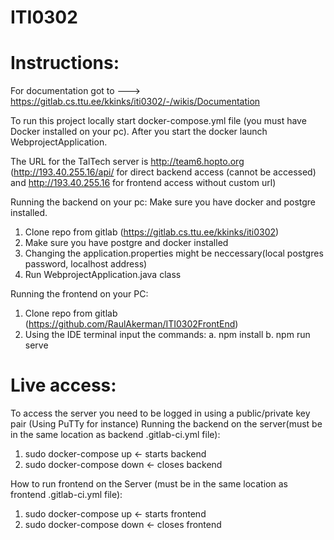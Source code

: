 # ITI0302


# Instructions:

For documentation got to ---> https://gitlab.cs.ttu.ee/kkinks/iti0302/-/wikis/Documentation

To run this project locally start docker-compose.yml file (you must have Docker installed on your pc). After you start the docker launch WebprojectApplication.

The URL for the TalTech server is http://team6.hopto.org (http://193.40.255.16/api/ for direct backend access (cannot be accessed) and http://193.40.255.16 for frontend access without custom url)

Running the backend on your pc:
Make sure you have docker and postgre installed.

1. Clone repo from gitlab (https://gitlab.cs.ttu.ee/kkinks/iti0302)
2. Make sure you have postgre and docker installed
3. Changing the application.properties might be neccessary(local postgres password, localhost address)
4. Run WebprojectApplication.java class

Running the frontend on your PC:
1. Clone repo from gitlab (https://github.com/RaulAkerman/ITI0302FrontEnd)
2. Using the IDE terminal input the commands:
	a. npm install
	b. npm run serve

# Live access:

To access the server you need to be logged in using a public/private key pair (Using PuTTy for instance)
Running the backend on the server(must be in the same location as backend .gitlab-ci.yml file):
1. sudo docker-compose up <- starts backend
2. sudo docker-compose down <- closes backend

How to run frontend on the Server (must be in the same location as frontend .gitlab-ci.yml file):
1. sudo docker-compose up <- starts frontend
2. sudo docker-compose down <- closes frontend
